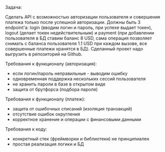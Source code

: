 Задача:

Сделать API с возможностью авторизации пользователя и совершения платежа только после успешной авторизации. Должны быть 3 endpoint'а: login (вводим логин и пароль, при успехе выдает токен), logout (делает токен недействительным) и payment (при добавлении пользователя в БД ставим баланс 8 USD, сама операция позволяет снимать с баланса пользователя 1.1 USD при каждом вызове, все совершенные платежи хранятся в БД). Сделанный проект надо выгрузить в репозиторий на Github.

Требования к функционалу (авторизация):
- если логин/пароль неправильные - выводим ошибку
- одновременная поддержка нескольких сессий пользователя
- не хранить пароли в базе в открытом виде
- защита от брутфорса (подбора пароля)

Требования к функционалу (платеж):
- защита от ошибочных списаний (изоляция транзакций)
- отсутствие ошибок округления
- корректное хранение и операции с финансовыми данными

Требования к коду:
- конкретный стек (фреймворки и библиотеки) не принципиален
- простая реализация логики и БД
